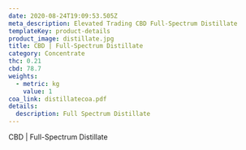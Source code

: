 ```yaml
---
date: 2020-08-24T19:09:53.505Z
meta_description: Elevated Trading CBD Full-Spectrum Distillate
templateKey: product-details
product_image: distillate.jpg
title: CBD | Full-Spectrum Distillate
category: Concentrate
thc: 0.21
cbd: 78.7
weights:
  - metric: kg
    value: 1
coa_link: distillatecoa.pdf
details:
  description: Full Spectrum Distillate
---
```


CBD | Full-Spectrum Distillate
